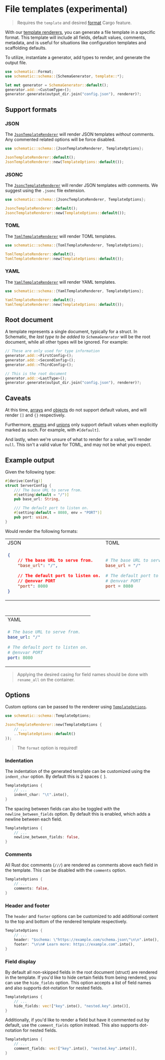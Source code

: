 # File templates (experimental)

> Requires the `template` and desired [format](../../config/index.md#supported-source-formats) Cargo
> feature.

With our [template renderers](#support-formats), you can generate a file template in a specific
format. This template will include all fields, default values, comments, metadata, and is useful for
situations like configuration templates and scaffolding defaults.

To utilize, instantiate a generator, add types to render, and generate the output file.

```rust
use schematic::Format;
use schematic::schema::{SchemaGenerator, template::*};

let mut generator = SchemaGenerator::default();
generator.add::<CustomType>();
generator.generate(output_dir.join("config.json"), renderer)?;
```

## Support formats

### JSON

The
[`JsonTemplateRenderer`](https://docs.rs/schematic/latest/schematic/schema/json_template/struct.JsonTemplateRenderer.html)
will render JSON templates _without_ comments. Any commented related options will be force disabled.

```rust
use schematic::schema::{JsonTemplateRenderer, TemplateOptions};

JsonTemplateRenderer::default();
JsonTemplateRenderer::new(TemplateOptions::default());
```

### JSONC

The
[`JsoncTemplateRenderer`](https://docs.rs/schematic/latest/schematic/schema/jsonc_template/struct.JsoncTemplateRenderer.html)
will render JSON templates _with_ comments. We suggest using the `.jsonc` file extension.

```rust
use schematic::schema::{JsoncTemplateRenderer, TemplateOptions};

JsoncTemplateRenderer::default();
JsoncTemplateRenderer::new(TemplateOptions::default());
```

### TOML

The
[`TomlTemplateRenderer`](https://docs.rs/schematic/latest/schematic/schema/toml_template/struct.TomlTemplateRenderer.html)
will render TOML templates.

```rust
use schematic::schema::{TomlTemplateRenderer, TemplateOptions};

TomlTemplateRenderer::default();
TomlTemplateRenderer::new(TemplateOptions::default());
```

### YAML

The
[`YamlTemplateRenderer`](https://docs.rs/schematic/latest/schematic/schema/yaml_template/struct.YamlTemplateRenderer.html)
will render YAML templates.

```rust
use schematic::schema::{YamlTemplateRenderer, TemplateOptions};

YamlTemplateRenderer::default();
YamlTemplateRenderer::new(TemplateOptions::default());
```

## Root document

A template represents a single document, typically for a struct. In Schematic, the _last type to be
added to `SchemaGenerator`_ will be the root document, while all other types will be ignored. For
example:

```rust
// These are only used for type information
generator.add::<FirstConfig>();
generator.add::<SecondConfig>();
generator.add::<ThirdConfig>();

// This is the root document
generator.add::<LastType>();
generator.generate(output_dir.join("config.json"), renderer)?;
```

## Caveats

At this time, [arrays](../array.md) and [objects](../object.md) do not support default values, and
will render `[]` and `{}` respectively.

Furthermore, [enums](../enum.md) and [unions](../union.md) only support default values when
explicitly marked as such. For example, with `#[default]`.

And lastly, when we're unsure of what to render for a value, we'll render `null`. This isn't a valid
value for TOML, and may not be what you expect.

## Example output

Given the following type:

```rust
#[derive(Config)]
struct ServerConfig {
	/// The base URL to serve from.
	#[setting(default = "/")]
	pub base_url: String,

	/// The default port to listen on.
	#[setting(default = 8080, env = "PORT")]
	pub port: usize,
}
```

Would render the following formats:

<table>
<tr>
<td>JSON</td>
<td>TOML</td>
</tr>
<tr>
<td>

```json
{
	// The base URL to serve from.
	"base_url": "/",

	// The default port to listen on.
	// @envvar PORT
	"port": 8080
}
```

</td>
<td>

```toml
# The base URL to serve from.
base_url = "/"

# The default port to listen on.
# @envvar PORT
port = 8080
```

</td>
</tr>
</table>

<br />

<table>
<tr>
<td>YAML</td>
</tr>
<tr>
<td>

```yaml
# The base URL to serve from.
base_url: "/"

# The default port to listen on.
# @envvar PORT
port: 8080
```

</td>
</tr>
</table>

> Applying the desired casing for field names should be done with `rename_all` on the container.

## Options

Custom options can be passed to the renderer using
[`TemplateOptions`](https://docs.rs/schematic/latest/schematic/schema/template/struct.TemplateOptions.html).

```rust
use schematic::schema::TemplateOptions;

JsoncTemplateRenderer::new(TemplateOptions {
	// ...
	..TemplateOptions::default()
});
```

> The `format` option is required!

### Indentation

The indentation of the generated template can be customized using the `indent_char` option. By
default this is 2 spaces (` `).

```rust
TemplateOptions {
	// ...
	indent_char: "\t".into(),
}
```

The spacing between fields can also be toggled with the `newline_between_fields` option. By default
this is enabled, which adds a newline between each field.

```rust
TemplateOptions {
	// ...
	newline_between_fields: false,
}
```

### Comments

All Rust doc comments (`///`) are rendered as comments above each field in the template. This can be
disabled with the `comments` option.

```rust
TemplateOptions {
	// ...
	comments: false,
}
```

### Header and footer

The `header` and `footer` options can be customized to add additional content to the top and bottom
of the rendered template respectively.

```rust
TemplateOptions {
	// ...
	header: "$schema: \"https://example.com/schema.json\"\n\n".into(),
	footer: "\n\n# Learn more: https://example.com".into(),
}
```

### Field display

By default all non-skipped fields in the root document (struct) are rendered in the template. If
you'd like to hide certain fields from being rendered, you can use the `hide_fields` option. This
option accepts a list of field names and also supports dot-notation for nested fields.

```rust
TemplateOptions {
	// ...
	hide_fields: vec!["key".into(), "nested.key".into()],
}
```

Additionally, if you'd like to render a field but have it commented out by default, use the
`comment_fields` option instead. This also supports dot-notation for nested fields.

```rust
TemplateOptions {
	// ...
	comment_fields: vec!["key".into(), "nested.key".into()],
}
```
